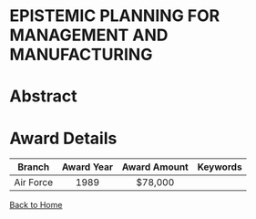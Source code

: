 
EPISTEMIC PLANNING FOR MANAGEMENT AND MANUFACTURING
===================================================

# Abstract


  

# Award Details

|Branch|Award Year|Award Amount|Keywords|
| :---: | :---: | :---: | :---: |
|Air Force|1989|$78,000||
  
  


[Back to Home](https://github.com/chrischow/dod_sbir_awards#944)